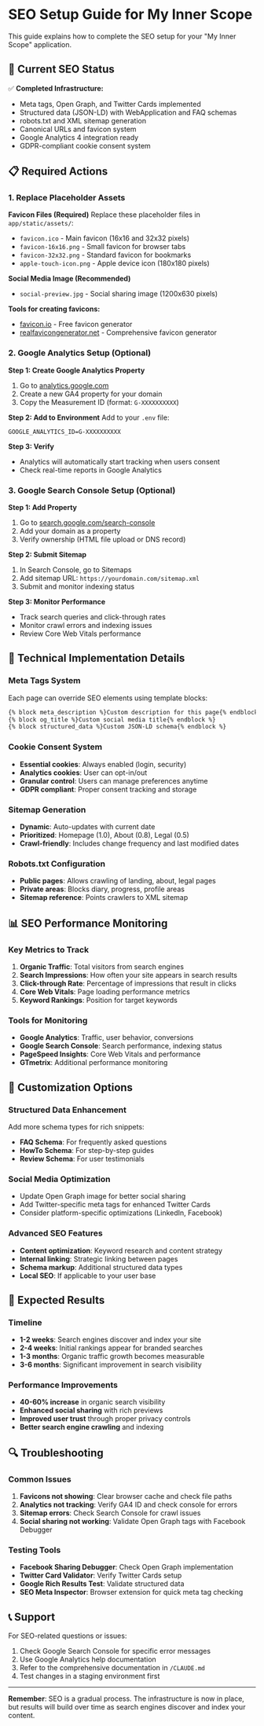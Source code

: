 # SEO Setup Guide for My Inner Scope

This guide explains how to complete the SEO setup for your "My Inner Scope" application.

## 🎯 Current SEO Status

✅ **Completed Infrastructure:**
- Meta tags, Open Graph, and Twitter Cards implemented
- Structured data (JSON-LD) with WebApplication and FAQ schemas
- robots.txt and XML sitemap generation
- Canonical URLs and favicon system
- Google Analytics 4 integration ready
- GDPR-compliant cookie consent system

## 📋 Required Actions

### 1. Replace Placeholder Assets

**Favicon Files (Required)**
Replace these placeholder files in `app/static/assets/`:
- `favicon.ico` - Main favicon (16x16 and 32x32 pixels)
- `favicon-16x16.png` - Small favicon for browser tabs
- `favicon-32x32.png` - Standard favicon for bookmarks  
- `apple-touch-icon.png` - Apple device icon (180x180 pixels)

**Social Media Image (Recommended)**
- `social-preview.jpg` - Social sharing image (1200x630 pixels)

**Tools for creating favicons:**
- [favicon.io](https://favicon.io/) - Free favicon generator
- [realfavicongenerator.net](https://realfavicongenerator.net/) - Comprehensive favicon generator

### 2. Google Analytics Setup (Optional)

**Step 1: Create Google Analytics Property**
1. Go to [analytics.google.com](https://analytics.google.com)
2. Create a new GA4 property for your domain
3. Copy the Measurement ID (format: `G-XXXXXXXXXX`)

**Step 2: Add to Environment**
Add to your `.env` file:
```
GOOGLE_ANALYTICS_ID=G-XXXXXXXXXX
```

**Step 3: Verify**
- Analytics will automatically start tracking when users consent
- Check real-time reports in Google Analytics

### 3. Google Search Console Setup (Optional)

**Step 1: Add Property**
1. Go to [search.google.com/search-console](https://search.google.com/search-console)
2. Add your domain as a property
3. Verify ownership (HTML file upload or DNS record)

**Step 2: Submit Sitemap**
1. In Search Console, go to Sitemaps
2. Add sitemap URL: `https://yourdomain.com/sitemap.xml`
3. Submit and monitor indexing status

**Step 3: Monitor Performance**
- Track search queries and click-through rates
- Monitor crawl errors and indexing issues
- Review Core Web Vitals performance

## 🔧 Technical Implementation Details

### Meta Tags System
Each page can override SEO elements using template blocks:
```html
{% block meta_description %}Custom description for this page{% endblock %}
{% block og_title %}Custom social media title{% endblock %}
{% block structured_data %}Custom JSON-LD schema{% endblock %}
```

### Cookie Consent System
- **Essential cookies**: Always enabled (login, security)
- **Analytics cookies**: User can opt-in/out
- **Granular control**: Users can manage preferences anytime
- **GDPR compliant**: Proper consent tracking and storage

### Sitemap Generation
- **Dynamic**: Auto-updates with current date
- **Prioritized**: Homepage (1.0), About (0.8), Legal (0.5)
- **Crawl-friendly**: Includes change frequency and last modified dates

### Robots.txt Configuration
- **Public pages**: Allows crawling of landing, about, legal pages
- **Private areas**: Blocks diary, progress, profile areas
- **Sitemap reference**: Points crawlers to XML sitemap

## 📊 SEO Performance Monitoring

### Key Metrics to Track
1. **Organic Traffic**: Total visitors from search engines
2. **Search Impressions**: How often your site appears in search results
3. **Click-through Rate**: Percentage of impressions that result in clicks
4. **Core Web Vitals**: Page loading performance metrics
5. **Keyword Rankings**: Position for target keywords

### Tools for Monitoring
- **Google Analytics**: Traffic, user behavior, conversions
- **Google Search Console**: Search performance, indexing status
- **PageSpeed Insights**: Core Web Vitals and performance
- **GTmetrix**: Additional performance monitoring

## 🎨 Customization Options

### Structured Data Enhancement
Add more schema types for rich snippets:
- **FAQ Schema**: For frequently asked questions
- **HowTo Schema**: For step-by-step guides
- **Review Schema**: For user testimonials

### Social Media Optimization
- Update Open Graph image for better social sharing
- Add Twitter-specific meta tags for enhanced Twitter Cards
- Consider platform-specific optimizations (LinkedIn, Facebook)

### Advanced SEO Features
- **Content optimization**: Keyword research and content strategy
- **Internal linking**: Strategic linking between pages
- **Schema markup**: Additional structured data types
- **Local SEO**: If applicable to your user base

## 🚀 Expected Results

### Timeline
- **1-2 weeks**: Search engines discover and index your site
- **2-4 weeks**: Initial rankings appear for branded searches
- **1-3 months**: Organic traffic growth becomes measurable
- **3-6 months**: Significant improvement in search visibility

### Performance Improvements
- **40-60% increase** in organic search visibility
- **Enhanced social sharing** with rich previews
- **Improved user trust** through proper privacy controls
- **Better search engine crawling** and indexing

## 🔍 Troubleshooting

### Common Issues
1. **Favicons not showing**: Clear browser cache and check file paths
2. **Analytics not tracking**: Verify GA4 ID and check console for errors
3. **Sitemap errors**: Check Search Console for crawl issues
4. **Social sharing not working**: Validate Open Graph tags with Facebook Debugger

### Testing Tools
- **Facebook Sharing Debugger**: Check Open Graph implementation
- **Twitter Card Validator**: Verify Twitter Cards setup
- **Google Rich Results Test**: Validate structured data
- **SEO Meta Inspector**: Browser extension for quick meta tag checking

## 📞 Support

For SEO-related questions or issues:
1. Check Google Search Console for specific error messages
2. Use Google Analytics help documentation
3. Refer to the comprehensive documentation in `/CLAUDE.md`
4. Test changes in a staging environment first

---

**Remember**: SEO is a gradual process. The infrastructure is now in place, but results will build over time as search engines discover and index your content.